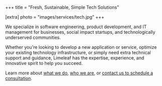 +++
title = "Fresh, Sustainable, Simple Tech Solutions"

[extra]
photo = "images/services/tech.jpg"
+++

We specialize in software engineering, product development, and IT management for businesses, social impact startups, and technologically underserved communities.

Whether you're looking to develop a new application or service, optimize your existing technology infrastructure, or simply need extra technical support and guidance, Limeleaf has the expertise, experience, and innovative spirit to help you succeed.

Learn more about [what we do](/services "Our services"), [who we are](/members "About Limeleaf"), or [contact us to schedule a consultation](/contact "Contact us").